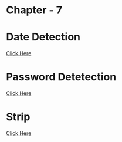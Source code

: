 # Chapter - 7

# Date Detection
[Click Here](https://github.com/Aaryanajith/amFOSS-Python/blob/main/Chapter-7/Date_Detection.py)


# Password Detetection 
[Click Here](https://github.com/Aaryanajith/amFOSS-Python/blob/main/Chapter-7/Password_Detection.py)


# Strip
[Click Here](https://github.com/Aaryanajith/amFOSS-Python/blob/main/Chapter-7/strip.py)

